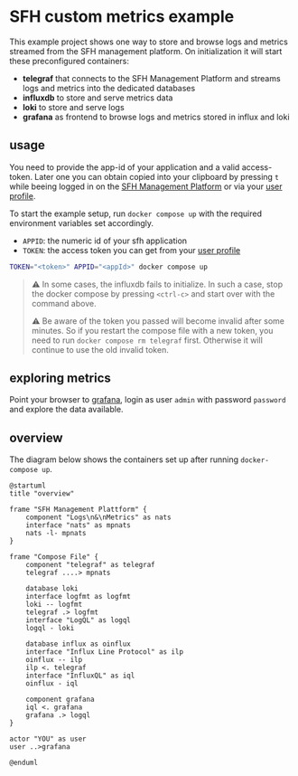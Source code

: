 # SFH custom metrics example

This example project shows one way to store and browse logs and metrics streamed from the SFH management platform. On initialization it will start these preconfigured containers:

- **telegraf** that connects to the SFH Management Platform and streams logs and metrics into the dedicated databases
- **influxdb** to store and serve metrics data
- **loki** to store and serve logs
- **grafana** as frontend to browse logs and metrics stored in influx and loki

## usage

You need to provide the app-id of your application and a valid access-token. Later one you can obtain copied into your clipboard by pressing `t` while beeing logged in on the [SFH Management Platform](https://console.smartfactoryhost.com) or via your [user profile](https://console.smartfactoryhost.com/user/profile).

To start the example setup, run `docker compose up` with the required environment variables set accordingly.

- `APPID`: the numeric id of your sfh application
- `TOKEN`: the access token you can get from your [user profile](https://console.smartfactoryhost.com/user/profile)

```sh
TOKEN="<token>" APPID="<appId>" docker compose up
```

> ⚠️ In some cases, the influxdb fails to initialize. In such a case, stop the docker compose by pressing `<ctrl-c>` and start over with the command above.
>
> ⚠️ Be aware of the token you passed will become invalid after some minutes. So if you restart the compose file with a new token, you need to run `docker compose rm telegraf` first. Otherwise it will continue to use the old invalid token.

## exploring metrics

Point your browser to [grafana](http://localhost:33000/explore), login as user `admin` with password `password` and explore the data available.

## overview

The diagram below shows the containers set up after running `docker-compose up`.

```plantuml
@startuml
title "overview"

frame "SFH Management Plattform" {
    component "Logs\n&\nMetrics" as nats
    interface "nats" as mpnats
    nats -l- mpnats
}

frame "Compose File" {
    component "telegraf" as telegraf
    telegraf ....> mpnats

    database loki
    interface logfmt as logfmt
    loki -- logfmt
    telegraf .> logfmt
    interface "LogQL" as logql
    logql - loki

    database influx as oinflux
    interface "Influx Line Protocol" as ilp
    oinflux -- ilp
    ilp <. telegraf
    interface "InfluxQL" as iql
    oinflux - iql

    component grafana
    iql <. grafana
    grafana .> logql
}

actor "YOU" as user
user ..>grafana

@enduml
```
